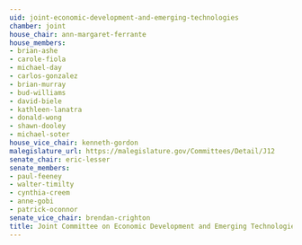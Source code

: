 ```yaml
---
uid: joint-economic-development-and-emerging-technologies
chamber: joint
house_chair: ann-margaret-ferrante
house_members:
- brian-ashe
- carole-fiola
- michael-day
- carlos-gonzalez
- brian-murray
- bud-williams
- david-biele
- kathleen-lanatra
- donald-wong
- shawn-dooley
- michael-soter
house_vice_chair: kenneth-gordon
malegislature_url: https://malegislature.gov/Committees/Detail/J12
senate_chair: eric-lesser
senate_members:
- paul-feeney
- walter-timilty
- cynthia-creem
- anne-gobi
- patrick-oconnor
senate_vice_chair: brendan-crighton
title: Joint Committee on Economic Development and Emerging Technologies
---
```


